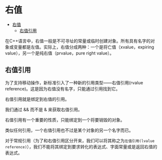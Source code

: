 # 右值

- [右值](#右值)
  - [右值引用](#右值引用)

在C++语言中，右值一般是不可寻址的常量或临时创建对象。所有具有名字的对象或变量都是左值。实际上，右值分成两种：一个是将亡值（xvalue，expiring value），另一个是纯右值（prvalue，pure right value）。

## 右值引用

为了支持移动操作，新标准引入了一种新的引用类型——右值引用(rvalue reference)。这是因为右值没有名字，只能通过引用找到它。

右值引用就是绑定到右值的引用。

我们通过 && 而不是 & 来获取右值引用。

右值引用有一个重要的性质，只能绑定到一个将要销毁的对象。

类似任何引用，一个右值引用也不过是某个对象的另一个名字而已。

对于常规引用（为了和右值引用区分开来，我们可以将其称之为`左值引用(lvalue reference)`），我们不能将其绑定到要求转化的表达式、字面常量或是返回右值的表达式。
